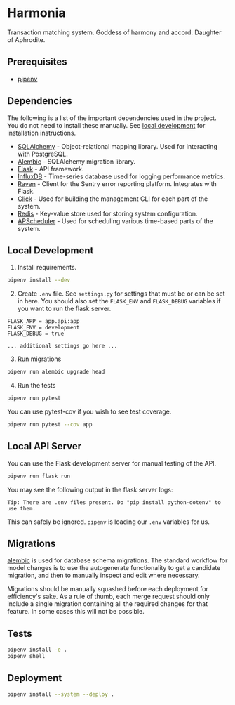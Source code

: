 # Harmonia

Transaction matching system. Goddess of harmony and accord. Daughter of Aphrodite.

## Prerequisites

* [pipenv](https://docs.pipenv.org)

## Dependencies

The following is a list of the important dependencies used in the project. You do not need to install these manually. See [local development](#Local%20Development) for installation instructions.

* [SQLAlchemy](https://www.sqlalchemy.org) - Object-relational mapping library. Used for interacting with PostgreSQL.
* [Alembic](http://alembic.zzzcomputing.com/en/latest) - SQLAlchemy migration library.
* [Flask](http://flask.pocoo.org) - API framework.
* [InfluxDB](http://influxdb-python.readthedocs.io/en/latest) - Time-series database used for logging performance metrics.
* [Raven](https://docs.sentry.io/clients/python) - Client for the Sentry error reporting platform. Integrates with Flask.
* [Click](http://click.pocoo.org/6) - Used for building the management CLI for each part of the system.
* [Redis](https://redis-py.readthedocs.io/en/latest) - Key-value store used for storing system configuration.
* [APScheduler](https://apscheduler.readthedocs.io/en/latest) - Used for scheduling various time-based parts of the system.

## Local Development

1. Install requirements.

```bash
pipenv install --dev
```

2. Create `.env` file. See `settings.py` for settings that must be or can be set in here. You should also set the `FLASK_ENV` and `FLASK_DEBUG` variables if you want to run the flask server.

```
FLASK_APP = app.api:app
FLASK_ENV = development
FLASK_DEBUG = true

... additional settings go here ...
```

3. Run migrations

```bash
pipenv run alembic upgrade head
```

4. Run the tests

```bash
pipenv run pytest
```

You can use pytest-cov if you wish to see test coverage.

```bash
pipenv run pytest --cov app
```

## Local API Server

You can use the Flask development server for manual testing of the API.

```bash
pipenv run flask run
```

You may see the following output in the flask server logs:

```
Tip: There are .env files present. Do "pip install python-dotenv" to use them.
```

This can safely be ignored. `pipenv` is loading our `.env` variables for us.

## Migrations

[alembic](http://alembic.zzzcomputing.com/en/latest) is used for database schema migrations. The standard workflow for model changes is to use the autogenerate functionality to get a candidate migration, and then to manually inspect and edit where necessary.

Migrations should be manually squashed before each deployment for efficiency's sake. As a rule of thumb, each merge request should only include a single migration containing all the required changes for that feature. In some cases this will not be possible.

## Tests

```bash
pipenv install -e .
pipenv shell
```

## Deployment

```bash
pipenv install --system --deploy .
```
